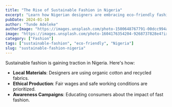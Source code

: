 ```yaml
---
title: "The Rise of Sustainable Fashion in Nigeria"
excerpt: "Learn how Nigerian designers are embracing eco-friendly fashion."
pubDate: 2024-01-10
author: "Tunde Adeleke"
authorImage: "https://images.unsplash.com/photo-1500648767791-00dcc994a43e?ixlib=rb-1.2.1&auto=format&fit=crop&w=500&q=60"
image: "https://images.unsplash.com/photo-1604176354204-9268737828e4?ixlib=rb-1.2.1&auto=format&fit=crop&w=500&q=60"
category: ["Fashion"]
tags: ["sustainable-fashion", "eco-friendly", "Nigeria"]
slug: "sustainable-fashion-nigeria"
---
```


Sustainable fashion is gaining traction in Nigeria. Here's how:

- **Local Materials**: Designers are using organic cotton and recycled fabrics.
- **Ethical Production**: Fair wages and safe working conditions are prioritized.
- **Awareness Campaigns**: Educating consumers about the impact of fast fashion.
